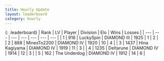 ```yaml
---
title: Hourly Update
layout: leaderboard
category: hourly
---
```


{: .leaderboard}
| Rank | LV | Player | Division | Elo | Wins | Losses |
| --- | --- | --- | --- | --- | --- | --- |
| <span data-change="0">1</span> | 916 | <span title="ID: 498412">LuckySpin</span> | DIAMOND III | <span data-change="0">1925</span> | <span data-change="0">1</span> | <span data-change="0">2</span> |
| <span data-change="4">2</span> | 888 | <span title="ID: 353063">MinesTo2200</span> | DIAMOND IV | <span data-change="70">1920</span> | <span data-change="9">10</span> | <span data-change="3">4</span> |
| <span data-change="0">3</span> | 1437 | <span title="ID: 315148">Hina Kagiyama</span> | DIAMOND IV | <span data-change="15">1919</span> | <span data-change="3">11</span> | <span data-change="1">3</span> |
| <span data-change="-2">4</span> | 1235 | <span title="ID: 204953">Deltarune</span> | DIAMOND IV | <span data-change="0">1914</span> | <span data-change="0">12</span> | <span data-change="0">3</span> |
| <span data-change="0">5</span> | 162 | <span title="ID: 514789">The Underdog</span> | DIAMOND IV | <span data-change="26">1912</span> | <span data-change="4">14</span> | <span data-change="1">6</span> |